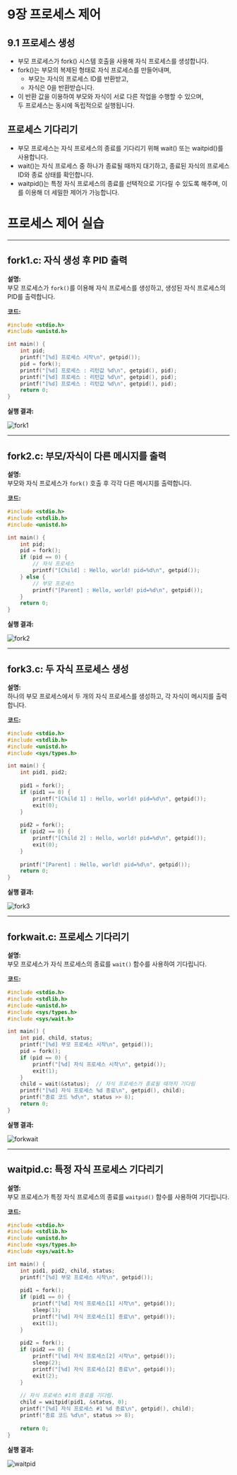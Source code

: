 # 9장 프로세스 제어

## 9.1 프로세스 생성

- 부모 프로세스가 fork() 시스템 호출을 사용해 자식 프로세스를 생성합니다.  
- fork()는 부모의 복제된 형태로 자식 프로세스를 만들어내며,  
  - 부모는 자식의 프로세스 ID를 반환받고,  
  - 자식은 0을 반환받습니다.  
- 이 반환 값을 이용하여 부모와 자식이 서로 다른 작업을 수행할 수 있으며,  
  두 프로세스는 동시에 독립적으로 실행됩니다.

## 프로세스 기다리기

- 부모 프로세스는 자식 프로세스의 종료를 기다리기 위해 wait() 또는 waitpid()를 사용합니다.
- wait()는 자식 프로세스 중 하나가 종료될 때까지 대기하고, 종료된 자식의 프로세스 ID와 종료 상태를 확인합니다.
- waitpid()는 특정 자식 프로세스의 종료를 선택적으로 기다릴 수 있도록 해주며, 이를 이용해 더 세밀한 제어가 가능합니다.

# 프로세스 제어 실습

---

## fork1.c: 자식 생성 후 PID 출력

**설명:**  
부모 프로세스가 `fork()`를 이용해 자식 프로세스를 생성하고, 생성된 자식 프로세스의 PID를 출력합니다.

**코드:**

```c
#include <stdio.h>
#include <unistd.h>

int main() {
    int pid;
    printf("[%d] 프로세스 시작\n", getpid());
    pid = fork();
    printf("[%d] 프로세스 : 리턴값 %d\n", getpid(), pid);
    printf("[%d] 프로세스 : 리턴값 %d\n", getpid(), pid);
    printf("[%d] 프로세스 : 리턴값 %d\n", getpid(), pid);
    return 0;
}
```

**실행 결과:**

![fork1](image/fork1.png)

---

## fork2.c: 부모/자식이 다른 메시지를 출력

**설명:**  
부모와 자식 프로세스가 `fork()` 호출 후 각각 다른 메시지를 출력합니다.

**코드:**

```c
#include <stdio.h>
#include <stdlib.h>
#include <unistd.h>

int main() {
    int pid;
    pid = fork();
    if (pid == 0) {
        // 자식 프로세스
        printf("[Child] : Hello, world! pid=%d\n", getpid());
    } else {
        // 부모 프로세스
        printf("[Parent] : Hello, world! pid=%d\n", getpid());
    }
    return 0;
}
```

**실행 결과:**

![fork2](image/fork2.png)

---

## fork3.c: 두 자식 프로세스 생성

**설명:**  
하나의 부모 프로세스에서 두 개의 자식 프로세스를 생성하고, 각 자식이 메시지를 출력합니다.

**코드:**

```c
#include <stdio.h>
#include <stdlib.h>
#include <unistd.h>
#include <sys/types.h>

int main() {
    int pid1, pid2;
    
    pid1 = fork();
    if (pid1 == 0) {
        printf("[Child 1] : Hello, world! pid=%d\n", getpid());
        exit(0);
    }
    
    pid2 = fork();
    if (pid2 == 0) {
        printf("[Child 2] : Hello, world! pid=%d\n", getpid());
        exit(0);
    }
    
    printf("[Parent] : Hello, world! pid=%d\n", getpid());
    return 0;
}
```

**실행 결과:**

![fork3](image/fork3.png)

---

## forkwait.c: 프로세스 기다리기

**설명:**  
부모 프로세스가 자식 프로세스의 종료를 `wait()` 함수를 사용하여 기다립니다.

**코드:**

```c
#include <stdio.h>
#include <stdlib.h>
#include <unistd.h>
#include <sys/types.h>
#include <sys/wait.h>

int main() {
    int pid, child, status;
    printf("[%d] 부모 프로세스 시작\n", getpid());
    pid = fork();
    if (pid == 0) {
        printf("[%d] 자식 프로세스 시작\n", getpid());
        exit(1);
    }
    child = wait(&status);  // 자식 프로세스가 종료될 때까지 기다림
    printf("[%d] 자식 프로세스 %d 종료\n", getpid(), child);
    printf("종료 코드 %d\n", status >> 8);
    return 0;
}
```

**실행 결과:**

![forkwait](image/forkwait.png)

---

## waitpid.c: 특정 자식 프로세스 기다리기

**설명:**  
부모 프로세스가 특정 자식 프로세스의 종료를 `waitpid()` 함수를 사용하여 기다립니다.

**코드:**

```c
#include <stdio.h>
#include <stdlib.h>
#include <unistd.h>
#include <sys/types.h>
#include <sys/wait.h>

int main() {
    int pid1, pid2, child, status;
    printf("[%d] 부모 프로세스 시작\n", getpid());
    
    pid1 = fork();
    if (pid1 == 0) {
        printf("[%d] 자식 프로세스[1] 시작\n", getpid());
        sleep(1);
        printf("[%d] 자식 프로세스[1] 종료\n", getpid());
        exit(1);
    }
    
    pid2 = fork();
    if (pid2 == 0) {
        printf("[%d] 자식 프로세스[2] 시작\n", getpid());
        sleep(2);
        printf("[%d] 자식 프로세스[2] 종료\n", getpid());
        exit(2);
    }
    
    // 자식 프로세스 #1의 종료를 기다림.
    child = waitpid(pid1, &status, 0);
    printf("[%d] 자식 프로세스 #1 %d 종료\n", getpid(), child);
    printf("종료 코드 %d\n", status >> 8);
    
    return 0;
}
```

**실행 결과:**

![waitpid](image/waitpid.png)
